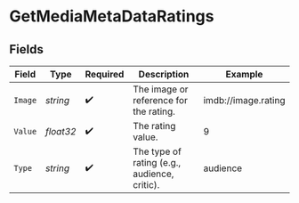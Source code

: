 # GetMediaMetaDataRatings


## Fields

| Field                                        | Type                                         | Required                                     | Description                                  | Example                                      |
| -------------------------------------------- | -------------------------------------------- | -------------------------------------------- | -------------------------------------------- | -------------------------------------------- |
| `Image`                                      | *string*                                     | :heavy_check_mark:                           | The image or reference for the rating.       | imdb://image.rating                          |
| `Value`                                      | *float32*                                    | :heavy_check_mark:                           | The rating value.                            | 9                                            |
| `Type`                                       | *string*                                     | :heavy_check_mark:                           | The type of rating (e.g., audience, critic). | audience                                     |